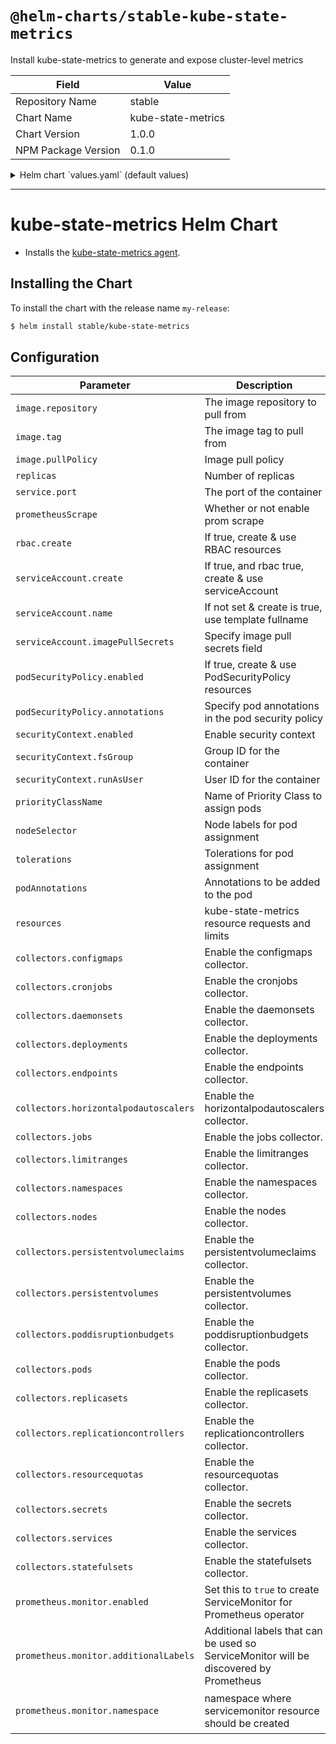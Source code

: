 # `@helm-charts/stable-kube-state-metrics`

Install kube-state-metrics to generate and expose cluster-level metrics

| Field               | Value              |
| ------------------- | ------------------ |
| Repository Name     | stable             |
| Chart Name          | kube-state-metrics |
| Chart Version       | 1.0.0              |
| NPM Package Version | 0.1.0              |

<details>

<summary>Helm chart `values.yaml` (default values)</summary>

```yaml
# Default values for kube-state-metrics.
prometheusScrape: true
image:
  repository: k8s.gcr.io/kube-state-metrics
  tag: v1.5.0
  pullPolicy: IfNotPresent

replicas: 1

service:
  port: 8080
  # Default to clusterIP for backward compatibility
  type: ClusterIP
  nodePort: 0
  loadBalancerIP: ''

rbac:
  # If true, create & use RBAC resources
  create: true

serviceAccount:
  # Specifies whether a ServiceAccount should be created, require rbac true
  create: true
  # The name of the ServiceAccount to use.
  # If not set and create is true, a name is generated using the fullname template
  name:
  # Reference to one or more secrets to be used when pulling images
  # ref: https://kubernetes.io/docs/tasks/configure-pod-container/pull-image-private-registry/
  imagePullSecrets: []

prometheus:
  monitor:
    enabled: false
    additionalLabels: {}
    namespace: ''

## Specify if a Pod Security Policy for kube-state-metrics must be created
## Ref: https://kubernetes.io/docs/concepts/policy/pod-security-policy/
##
podSecurityPolicy:
  enabled: false
  annotations:
    {}
    ## Specify pod annotations
    ## Ref: https://kubernetes.io/docs/concepts/policy/pod-security-policy/#apparmor
    ## Ref: https://kubernetes.io/docs/concepts/policy/pod-security-policy/#seccomp
    ## Ref: https://kubernetes.io/docs/concepts/policy/pod-security-policy/#sysctl
    ##
    # seccomp.security.alpha.kubernetes.io/allowedProfileNames: '*'
    # seccomp.security.alpha.kubernetes.io/defaultProfileName: 'docker/default'
    # apparmor.security.beta.kubernetes.io/defaultProfileName: 'runtime/default'

securityContext:
  enabled: true
  runAsUser: 65534
  fsGroup: 65534

## Node labels for pod assignment
## Ref: https://kubernetes.io/docs/user-guide/node-selection/
nodeSelector: {}

## Tolerations for pod assignment
## Ref: https://kubernetes.io/docs/concepts/configuration/taint-and-toleration/
tolerations: []

# Annotations to be added to the pod
podAnnotations: {}

## Assign a PriorityClassName to pods if set
# priorityClassName: ""

# Available collectors for kube-state-metrics. By default all available
# collectors are enabled.
collectors:
  configmaps: true
  cronjobs: true
  daemonsets: true
  deployments: true
  endpoints: true
  horizontalpodautoscalers: true
  jobs: true
  limitranges: true
  namespaces: true
  nodes: true
  persistentvolumeclaims: true
  persistentvolumes: true
  poddisruptionbudgets: true
  pods: true
  replicasets: true
  replicationcontrollers: true
  resourcequotas: true
  secrets: true
  services: true
  statefulsets: true
# Namespace to be enabled for collecting resources. By default all namespaces are collected.
# namespace: ""
```

</details>

---

# kube-state-metrics Helm Chart

- Installs the [kube-state-metrics agent](https://github.com/kubernetes/kube-state-metrics).

## Installing the Chart

To install the chart with the release name `my-release`:

```bash
$ helm install stable/kube-state-metrics
```

## Configuration

| Parameter                             | Description                                                                           | Default                                    |
| ------------------------------------- | ------------------------------------------------------------------------------------- | ------------------------------------------ |
| `image.repository`                    | The image repository to pull from                                                     | k8s.gcr.io/kube-state-metrics              |
| `image.tag`                           | The image tag to pull from                                                            | `v1.5.0`                                   |
| `image.pullPolicy`                    | Image pull policy                                                                     | IfNotPresent                               |
| `replicas`                            | Number of replicas                                                                    | 1                                          |
| `service.port`                        | The port of the container                                                             | 8080                                       |
| `prometheusScrape`                    | Whether or not enable prom scrape                                                     | true                                       |
| `rbac.create`                         | If true, create & use RBAC resources                                                  | true                                       |
| `serviceAccount.create`               | If true, and rbac true, create & use serviceAccount                                   | true                                       |
| `serviceAccount.name`                 | If not set & create is true, use template fullname                                    |                                            |
| `serviceAccount.imagePullSecrets`     | Specify image pull secrets field                                                      | `[]`                                       |
| `podSecurityPolicy.enabled`           | If true, create & use PodSecurityPolicy resources                                     | false                                      |
| `podSecurityPolicy.annotations`       | Specify pod annotations in the pod security policy                                    | {}                                         |
| `securityContext.enabled`             | Enable security context                                                               | `true`                                     |
| `securityContext.fsGroup`             | Group ID for the container                                                            | `65534`                                    |
| `securityContext.runAsUser`           | User ID for the container                                                             | `65534`                                    |
| `priorityClassName`                   | Name of Priority Class to assign pods                                                 | `nil`                                      |
| `nodeSelector`                        | Node labels for pod assignment                                                        | {}                                         |
| `tolerations`                         | Tolerations for pod assignment                                                        | []                                         |
| `podAnnotations`                      | Annotations to be added to the pod                                                    | {}                                         |
| `resources`                           | kube-state-metrics resource requests and limits                                       | {}                                         |
| `collectors.configmaps`               | Enable the configmaps collector.                                                      | true                                       |
| `collectors.cronjobs`                 | Enable the cronjobs collector.                                                        | true                                       |
| `collectors.daemonsets`               | Enable the daemonsets collector.                                                      | true                                       |
| `collectors.deployments`              | Enable the deployments collector.                                                     | true                                       |
| `collectors.endpoints`                | Enable the endpoints collector.                                                       | true                                       |
| `collectors.horizontalpodautoscalers` | Enable the horizontalpodautoscalers collector.                                        | true                                       |
| `collectors.jobs`                     | Enable the jobs collector.                                                            | true                                       |
| `collectors.limitranges`              | Enable the limitranges collector.                                                     | true                                       |
| `collectors.namespaces`               | Enable the namespaces collector.                                                      | true                                       |
| `collectors.nodes`                    | Enable the nodes collector.                                                           | true                                       |
| `collectors.persistentvolumeclaims`   | Enable the persistentvolumeclaims collector.                                          | true                                       |
| `collectors.persistentvolumes`        | Enable the persistentvolumes collector.                                               | true                                       |
| `collectors.poddisruptionbudgets`     | Enable the poddisruptionbudgets collector.                                            | true                                       |
| `collectors.pods`                     | Enable the pods collector.                                                            | true                                       |
| `collectors.replicasets`              | Enable the replicasets collector.                                                     | true                                       |
| `collectors.replicationcontrollers`   | Enable the replicationcontrollers collector.                                          | true                                       |
| `collectors.resourcequotas`           | Enable the resourcequotas collector.                                                  | true                                       |
| `collectors.secrets`                  | Enable the secrets collector.                                                         | true                                       |
| `collectors.services`                 | Enable the services collector.                                                        | true                                       |
| `collectors.statefulsets`             | Enable the statefulsets collector.                                                    | true                                       |
| `prometheus.monitor.enabled`          | Set this to `true` to create ServiceMonitor for Prometheus operator                   | `false`                                    |
| `prometheus.monitor.additionalLabels` | Additional labels that can be used so ServiceMonitor will be discovered by Prometheus | `{}`                                       |
| `prometheus.monitor.namespace`        | namespace where servicemonitor resource should be created                             | `the same namespace as kube-state-metrics` |
